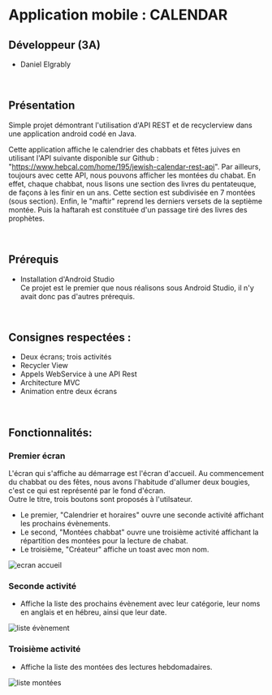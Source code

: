 # Application mobile : CALENDAR

## Développeur (3A)

- Daniel Elgrably


&nbsp;

## Présentation

Simple projet démontrant l'utilisation d'API REST et de recyclerview dans une application android codé en Java.

Cette application affiche le calendrier des chabbats et fêtes juives en utilisant l'API suivante disponible sur Github : "https://www.hebcal.com/home/195/jewish-calendar-rest-api". Par ailleurs, toujours avec cette API, nous pouvons afficher les montées du chabat. En effet, chaque chabbat, nous lisons une section des livres du pentateuque, de façons à les finir en un ans. Cette section est subdivisée en 7 montées (sous section). Enfin, le "maftir" reprend les derniers versets de la septième montée. Puis la haftarah est constituée d'un passage tiré des livres des prophètes. 


&nbsp;

## Prérequis

- Installation d'Android Studio</br>
Ce projet est le premier que nous réalisons sous Android Studio, il n'y avait donc pas d'autres prérequis.


&nbsp;

## Consignes respectées : 

- Deux écrans; trois activités
- Recycler View
- Appels WebService à une API Rest
- Architecture MVC
- Animation entre deux écrans


&nbsp;

## Fonctionnalités: 

### Premier écran 

L'écran qui s'affiche au démarrage est l'écran d'accueil. Au commencement du chabbat ou des fêtes, nous avons l'habitude d'allumer deux bougies, c'est ce qui est représenté par le fond d'écran.</br>
Outre le titre, trois boutons sont proposés à l'utilsateur.
- Le premier, "Calendrier et horaires" ouvre une seconde activité affichant les prochains évènements.
- Le second, "Montées chabbat" ouvre une troisième activité affichant la répartition des montées pour la lecture de chabat.
- Le troisième, "Créateur" affiche un toast avec mon nom.

<img src="img_readme/splash.png" alt="ecran accueil">

### Seconde activité

- Affiche la liste des prochains évènement avec leur catégorie, leur noms en anglais et en hébreu, ainsi que leur date.

<img src="img_readme/liste_pokemon.png" alt="liste évènement">   

### Troisième activité

- Affiche la liste des montées des lectures hebdomadaires.

<img src="img_readme/detail_pokemon.png" alt="liste montées">  

